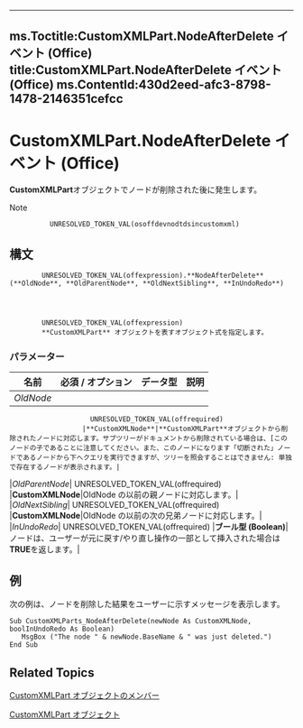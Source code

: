 

---
ms.Toctitle:CustomXMLPart.NodeAfterDelete イベント (Office)
title:CustomXMLPart.NodeAfterDelete イベント (Office)
ms.ContentId:430d2eed-afc3-8798-1478-2146351cefcc
---
# CustomXMLPart.NodeAfterDelete イベント (Office)




**CustomXMLPart**オブジェクトでノードが削除された後に発生します。

>[!NOTE]
>
              UNRESOLVED_TOKEN_VAL(osoffdevnodtdsincustomxml)
            





## 構文

            UNRESOLVED_TOKEN_VAL(offexpression).**NodeAfterDelete**(**OldNode**, **OldParentNode**, **OldNextSibling**, **InUndoRedo**)




            UNRESOLVED_TOKEN_VAL(offexpression)
            **CustomXMLPart** オブジェクトを表すオブジェクト式を指定します。

### パラメーター

|**名前**|**必須 / オプション**|**データ型**|**説明**|
|---|---|---|---|
|*OldNode*|
                        UNRESOLVED_TOKEN_VAL(offrequired)
                      |**CustomXMLNode**|**CustomXMLPart**オブジェクトから削除されたノードに対応します。サブツリーがドキュメントから削除されている場合は、[このノードの子であることに注意してください。また、このノードになります「切断された」ノードであるノードから下へクエリを実行できますが、ツリーを照会することはできません: 単独で存在するノードが表示されます。|
|*OldParentNode*|
                        UNRESOLVED_TOKEN_VAL(offrequired)
                      |**CustomXMLNode**|OldNode の以前の親ノードに対応します。|
|*OldNextSibling*|
                        UNRESOLVED_TOKEN_VAL(offrequired)
                      |**CustomXMLNode**|OldNode の以前の次の兄弟ノードに対応します。|
|*InUndoRedo*|
                        UNRESOLVED_TOKEN_VAL(offrequired)
                      |**ブール型 (Boolean)**|ノードは、ユーザーが元に戻す/やり直し操作の一部として挿入された場合は**TRUE**を返します。|





## 例
次の例は、ノードを削除した結果をユーザーに示すメッセージを表示します。

```vba
Sub CustomXMLParts_NodeAfterDelete(newNode As CustomXMLNode, boolInUndoRedo As Boolean) 
   MsgBox ("The node " & newNode.BaseName & " was just deleted.") 
End Sub
```




## Related Topics

[CustomXMLPart オブジェクトのメンバー](76fe85f4-5a35-7d12-2989-6f17a094dcdf.md)

[CustomXMLPart オブジェクト](a4f90bac-01d6-bba4-f64b-a64e2b122cfd.md)




